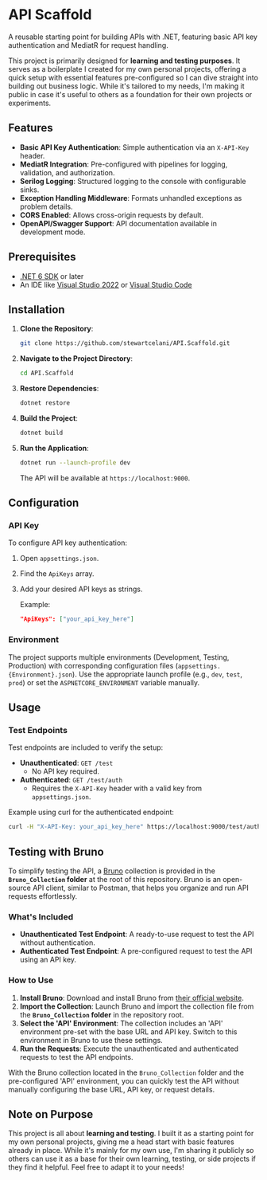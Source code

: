 # API Scaffold

A reusable starting point for building APIs with .NET, featuring basic API key authentication and MediatR for request handling.

This project is primarily designed for **learning and testing purposes**. It serves as a boilerplate I created for my own personal projects, offering a quick setup with essential features pre-configured so I can dive straight into building out business logic. While it's tailored to my needs, I'm making it public in case it's useful to others as a foundation for their own projects or experiments.

## Features

- **Basic API Key Authentication**: Simple authentication via an `X-API-Key` header.
- **MediatR Integration**: Pre-configured with pipelines for logging, validation, and authorization.
- **Serilog Logging**: Structured logging to the console with configurable sinks.
- **Exception Handling Middleware**: Formats unhandled exceptions as problem details.
- **CORS Enabled**: Allows cross-origin requests by default.
- **OpenAPI/Swagger Support**: API documentation available in development mode.

## Prerequisites

- [.NET 6 SDK](https://dotnet.microsoft.com/download/dotnet/6.0) or later
- An IDE like [Visual Studio 2022](https://visualstudio.microsoft.com/vs/) or [Visual Studio Code](https://code.visualstudio.com/)

## Installation

1. **Clone the Repository**:
   ```bash
   git clone https://github.com/stewartcelani/API.Scaffold.git
   ```

2. **Navigate to the Project Directory**:
   ```bash
   cd API.Scaffold
   ```

3. **Restore Dependencies**:
   ```bash
   dotnet restore
   ```

4. **Build the Project**:
   ```bash
   dotnet build
   ```

5. **Run the Application**:
   ```bash
   dotnet run --launch-profile dev
   ```

   The API will be available at `https://localhost:9000`.

## Configuration

### API Key

To configure API key authentication:

1. Open `appsettings.json`.
2. Find the `ApiKeys` array.
3. Add your desired API keys as strings.

   Example:
   ```json
   "ApiKeys": ["your_api_key_here"]
   ```

### Environment

The project supports multiple environments (Development, Testing, Production) with corresponding configuration files (`appsettings.{Environment}.json`). Use the appropriate launch profile (e.g., `dev`, `test`, `prod`) or set the `ASPNETCORE_ENVIRONMENT` variable manually.

## Usage

### Test Endpoints

Test endpoints are included to verify the setup:

- **Unauthenticated**: `GET /test`
   - No API key required.
- **Authenticated**: `GET /test/auth`
   - Requires the `X-API-Key` header with a valid key from `appsettings.json`.

Example using curl for the authenticated endpoint:
```bash
curl -H "X-API-Key: your_api_key_here" https://localhost:9000/test/auth
```

## Testing with Bruno

To simplify testing the API, a [Bruno](https://www.usebruno.com/) collection is provided in the **`Bruno_Collection` folder** at the root of this repository. Bruno is an open-source API client, similar to Postman, that helps you organize and run API requests effortlessly.

### What's Included

- **Unauthenticated Test Endpoint**: A ready-to-use request to test the API without authentication.
- **Authenticated Test Endpoint**: A pre-configured request to test the API using an API key.

### How to Use

1. **Install Bruno**: Download and install Bruno from [their official website](https://www.usebruno.com/).
2. **Import the Collection**: Launch Bruno and import the collection file from the **`Bruno_Collection` folder** in the repository root.
3. **Select the 'API' Environment**: The collection includes an 'API' environment pre-set with the base URL and API key. Switch to this environment in Bruno to use these settings.
4. **Run the Requests**: Execute the unauthenticated and authenticated requests to test the API endpoints.

With the Bruno collection located in the `Bruno_Collection` folder and the pre-configured 'API' environment, you can quickly test the API without manually configuring the base URL, API key, or request details.

## Note on Purpose

This project is all about **learning and testing**. I built it as a starting point for my own personal projects, giving me a head start with basic features already in place. While it's mainly for my own use, I'm sharing it publicly so others can use it as a base for their own learning, testing, or side projects if they find it helpful. Feel free to adapt it to your needs!